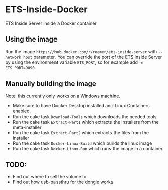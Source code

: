 # ETS-Inside-Docker
ETS Inside Server inside a Docker container

## Using the image
Run the image `https://hub.docker.com/r/roemer/ets-inside-server` with `--network host` parameter.
You can override the port of the ETS Inside Server by using the environment variable `ETS_PORT`, so for example add `-e ETS_PORT=9090`.

## Manually building the image
Note: this currently only works on a Windows machine.
* Make sure to have Docker Desktop installed and Linux Containers enabled.
* Run the cake task `Download-Tools` which downloads the needed tools
* Run the cake task `Extract-Part1` which extracts the installers from the meta-installer
* Run the cake task `Extract-Part2` which extracts the files from the installer
* Run the cake task `Docker-Linux-Build` which builds the linux image
* Run the cake task `Docker-Linux-Run` which runs the image in a container

## TODO:
* Find out where to set the volume to
* Find out how usb-passthru for the dongle works
